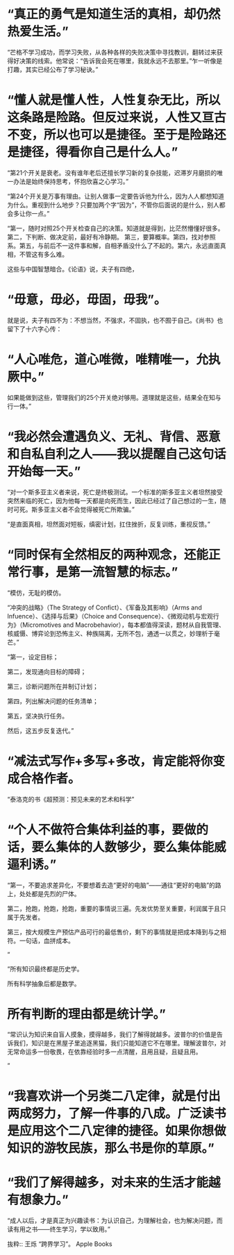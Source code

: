 # “真正的勇气是知道生活的真相，却仍然热爱生活。”


“芒格不学习成功，而学习失败，从各种各样的失败决策中寻找教训，翻转过来获得好决策的线索。他常说：“告诉我会死在哪里，我就永远不去那里。”乍一听像是打趣，其实已经公布了学习秘诀。”

# “懂人就是懂人性，人性复杂无比，所以这条路是险路。但反过来说，人性又亘古不变，所以也可以是捷径。至于是险路还是捷径，得看你自己是什么人。”

“第21个开关是衰老。没有谁年老后还擅长学习新的复杂技能，迟滞岁月磨损的唯一办法是始终保持思考，怀抱欣喜之心学习。”

“第24个开关是万事有理由。让别人做事一定要告诉他为什么，因为人人都想知道为什么。重视到什么地步？只要加两个字“因为”，不管你后面说的是什么，别人都会多让你一点。”

“第一，随时对照25个开关检查自己的决策。知道就是得到，比茫然懵懂好很多。第二，下判断、做决定前，最好有冷静期。
第三，要算概率。第四，找对参照系。第五，与前后不一这件事和解，自相矛盾没什么了不起的。第六，永远直面真相，不管这有多么难。

这些与中国智慧暗合。《论语》说，夫子有四绝，
# “毋意，毋必，毋固，毋我”。
就是说，夫子有四不为：不想当然，不强求，不固执，也不囿于自己。《尚书》也留下了十六字心传：
# “人心唯危，道心唯微，唯精唯一，允执厥中。”
如果能做到这些，管理我们的25个开关绝对够用。道理就是这些，结果全在知与行一体。”

# “我必然会遭遇负义、无礼、背信、恶意和自私自利之人——我以提醒自己这句话开始每一天。”

“对一个斯多亚主义者来说，死亡是终极测试。一个标准的斯多亚主义者坦然接受突然来临的死亡，因为他每一天都是向死而生，因此已经过了自己想过的一生，随时可死。斯多亚主义者不会觉得被死亡所欺骗。”

“是直面真相，坦然面对短板，缜密计划，扛住挫折，反复训练，重视反馈。”

# “同时保有全然相反的两种观念，还能正常行事，是第一流智慧的标志。”

“模仿，无耻的模仿。


“冲突的战略》（The Strategy of Confict）、《军备及其影响》（Arms and Infuence）、《选择与后果》（Choice and Consequence）、《微观动机与宏观行为》（Micromotives and Macrobehavior），每本都值得深读，题材从自我管理、核威慑、博弈论到恐怖主义、种族隔离，无所不包，通透一以贯之，妙理析于毫芒。”



“第一，设定目标；

第二，发现通向目标的障碍；

第三，诊断问题所在并制订计划；

第四，列出解决问题的任务清单；

第五，坚决执行任务。

然后，这五步反复迭代。”

# “减法式写作+多写+多改，肯定能将你变成合格作者。



“泰洛克的书《超预测：预见未来的艺术和科学”

# “个人不做符合集体利益的事，要做的话，要么集体的人数够少，要么集体能威逼利诱。”

“第一，不要追求差异化，不要想着去造“更好的电脑”——通往“更好的电脑”的路上，处处都是先烈的尸体。

第二，抢跑，抢跑，抢跑，重要的事情说三遍。先发优势至关重要，利润属于且只属于先发者。

第三，按大规模生产预估产品可行的最低售价，剩下的事情就是把成本降到与之相符。一句话，血拼成本。

”

“所有知识最终都是历史学。

所有科学抽象后都是数学。

# 所有判断的理由都是统计学。”

“常识认为知识来自盲人摸象，摸得越多，我们了解得就越多。波普尔的价值是告诉我们，知识是在黑屋子里追逐黑猫，我们只能知道它不在哪里。理解波普尔，对无常命运多一份敬畏，在依靠经验时多一点清醒，且用且疑，且疑且用。

”
# “我喜欢讲一个另类二八定律，就是付出两成努力，了解一件事的八成。广泛读书是应用这个二八定律的捷径。如果你想做知识的游牧民族，那么书是你的草原。”

# “我们了解得越多，对未来的生活才能越有想象力。”

“成人以后，才是真正为兴趣读书：为认识自己，为理解社会，也为解决问题，而读有用之书——终生学习，学以致用。”

抜粋:: 王烁  “跨界学习”。 Apple Books   
